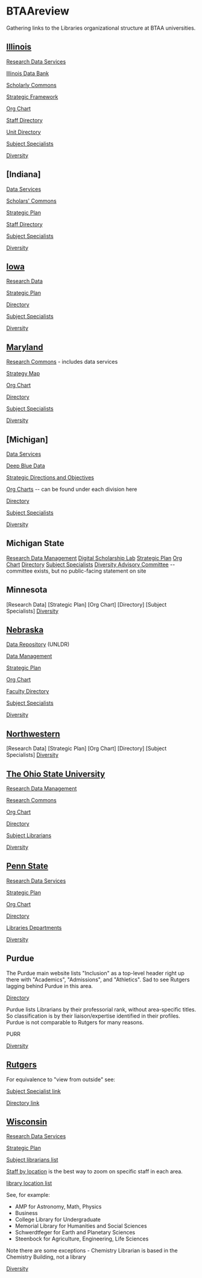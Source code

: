 # BTAAreview
Gathering links to the Libraries organizational structure at BTAA universities.

## [Illinois](https://www.library.illinois.edu)

[Research Data Services](https://www.library.illinois.edu/rds/)

[Illinois Data Bank](https://databank.illinois.edu)

[Scholarly Commons](https://www.library.illinois.edu/sc/)

[Strategic Framework](https://www.library.illinois.edu/geninfo/libraryinit/strategic-framework-2019/)

[Org Chart](https://www.library.illinois.edu/staff/administration/orgchart/)

[Staff Directory](https://www.library.illinois.edu/geninfo/staff-directory/)

[Unit Directory](https://www.library.illinois.edu/geninfo/unit-directory/)

[Subject Specialists](https://www.library.illinois.edu/geninfo/subject-specialists)

[Diversity](https://www.library.illinois.edu/geninfo/diversity/)

## [Indiana]

[Data Services](https://libraries.indiana.edu/data-services)

[Scholars' Commons](https://libraries.indiana.edu/scholars-commons)

[Strategic Plan](http://libraries.indiana.edu/strategicplan)

[Staff Directory](https://libraries.indiana.edu/staff)

[Subject Specialists](https://libraries.indiana.edu/specialists)

[Diversity](https://libraries.indiana.edu/libraries-diversity-resources)

## [Iowa](https://www.lib.uiowa.edu)

[Research Data](https://www.lib.uiowa.edu/data/)

[Strategic Plan](http://www.lib.uiowa.edu/about/strategic-plan-2020-2024/)

[Directory](https://www.lib.uiowa.edu/people/)

[Subject Specialists](https://www.lib.uiowa.edu/people/find-your-librarian/)

[Diversity](https://www.lib.uiowa.edu/about/diversity-equity-inclusion/)

## [Maryland](https://www.lib.umd.edu)

[Research Commons](https://www.lib.umd.edu/rc) - includes data services

[Strategy Map](https://www.lib.umd.edu/about/deans-office/strategy-map)

[Org Chart](https://www.lib.umd.edu/binaries/content/assets/public/about/libraries-org-chart_admin_aug2021.pdf)

[Directory](https://www.lib.umd.edu/directory)

[Subject Specialists](https://www.lib.umd.edu/directory/specialists/librarian)

[Diversity](https://www.lib.umd.edu/about/diversity/home)

## [Michigan]

[Data Services](https://lib.umich.edu/research-and-scholarship/data-services)

[Deep Blue Data](https://deepblue.lib.umich.edu/data)

[Strategic Directions and Objectives](https://lib.umich.edu/about-us/about-library/strategic-directions-and-objectives)

[Org Charts](https://lib.umich.edu/about-us/our-divisions-and-departments) -- can be found under each division here

[Directory](https://lib.umich.edu/about-us/staff-directory)

[Subject Specialists](https://lib.umich.edu/research-and-scholarship/help-research/find-specialist)

[Diversity](https://lib.umich.edu/about-us/about-library/diversity-equity-inclusion-and-accessibility)

## Michigan State

[Research Data Management](https://lib.msu.edu/rdmg/)
[Digital Scholarship Lab](https://lib.msu.edu/dslab/)
[Strategic Plan](https://lib.msu.edu/strategic-plan)
[Org Chart](https://lib.msu.edu/orgchart/)
[Directory](https://lib.msu.edu/contact/libstaff)
[Subject Specialists](https://lib.msu.edu/contact/subjectlibrarian/)
[Diversity Advisory Committee](https://lib.msu.edu/about/diversity-committee/) -- committee exists, but no public-facing statement on site

## Minnesota
[Research Data]
[Strategic Plan]
[Org Chart]
[Directory]
[Subject Specialists]
[Diversity]()

## [Nebraska](https://libraries.unl.edu)

[Data Repository](https://dataregistry.unl.edu) (UNLDR)

[Data Management](https://libraries.unl.edu/research-data-management)

[Strategic Plan](https://libraries.unl.edu/libraries-strategic-plan)

[Org Chart](https://libraries.unl.edu/organizational-chart)

[Faculty Directory](https://libraries.unl.edu/faculty-staff-directory)

[Subject Specialists](https://unl.libguides.com/find_your_librarian)

[Diversity](https://libraries.unl.edu/diversity)

## [Northwestern](https://www.library.northwestern.edu)
[Research Data]
[Strategic Plan]
[Org Chart]
[Directory]
[Subject Specialists]
[Diversity]()

## [The Ohio State University](https://library.osu.edu)

[Research Data Management](https://library.osu.edu/researchcommons/help/managing-data)

[Research Commons](https://library.osu.edu/researchcommons/)

[Org Chart](https://library.osu.edu/sites/default/files/2021-09/OSULOrgChart_full.pdf)

[Directory](https://library.osu.edu/directory)

[Subject Librarians](https://library.osu.edu/subject-librarians)

[Diversity](https://library.osu.edu/equity-diversity-inclusion)

## [Penn State](https://libraries.psu.edu/)

[Research Data Services](https://libraries.psu.edu/research/research-data-services)

[Strategic Plan](https://libraries.psu.edu/about/university-libraries-strategic-plan)

[Org Chart](https://libraries.psu.edu/sites/default/files/2021/03/01/org-chart_030121.pdf)

[Directory](https://libraries.psu.edu/directory/)

[Libraries Departments](https://libraries.psu.edu/about/libraries)

[Diversity](https://libraries.psu.edu/about/diversity)

## Purdue

The Purdue main website lists "Inclusion" as a top-level header right up there with "Academics", "Admissions", and "Athletics".  Sad to see Rutgers lagging behind Purdue in this area.

[Directory](https://www.lib.purdue.edu/directory)

Purdue lists Librarians by their professorial rank, without area-specific titles.  So classification is by their liaison/expertise identified in their profiles.  Purdue is not comparable to Rutgers for many reasons.

PURR

[Diversity]()


## [Rutgers](https://libraries.rutgers.edu)

For equivalence to "view from outside" see:

[Subject Specialist link](https://www.libraries.rutgers.edu/new-brunswick/teaching-research-help/subject-help-new-brunswick)

[Directory link](https://www.libraries.rutgers.edu/directory)

## [Wisconsin](https://www.library.wisc.edu)

[Research Data Services](https://researchdata.wisc.edu)

[Strategic Plan](https://www.library.wisc.edu/about/administration/strategic-plan/)

[Subject librarians list](https://www.library.wisc.edu/research-support/subject-librarians/)

[Staff by location](https://www.library.wisc.edu/about/directory/staff-by-location/#0) is the best way to zoom on specific staff in each area.

[library location list](https://www.library.wisc.edu/locations/#)

See, for example:
* AMP for Astronomy, Math, Physics
* Business
* College Library for Undergraduate
* Memorial Library for Humanities and Social Sciences
* Schwerdtfeger for Earth and Planetary Sciences
* Steenbock for Agriculture, Engineering, Life Sciences

Note there are some exceptions - Chemistry Librarian is based in the Chemistry Building, not a library

[Diversity](https://www.library.wisc.edu/diversity/)

